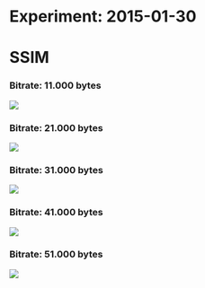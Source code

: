 Experiment: 2015-01-30
======================

SSIM
====

### Bitrate: 11.000 bytes

![](assets/ssim_11000.png)

### Bitrate: 21.000 bytes

![](assets/ssim_21000.png)

### Bitrate: 31.000 bytes

![](assets/ssim_31000.png)

### Bitrate: 41.000 bytes

![](assets/ssim_41000.png)

### Bitrate: 51.000 bytes

![](assets/ssim_51000.png)